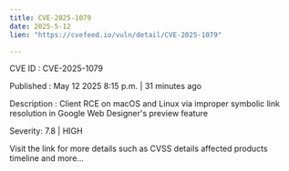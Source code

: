 ```yaml
---
title: CVE-2025-1079
date: 2025-5-12
lien: "https://cvefeed.io/vuln/detail/CVE-2025-1079"

---
```


CVE ID : CVE-2025-1079

Published :  May 12
2025
8:15 p.m. | 31 minutes ago

Description : Client RCE on macOS and Linux via improper symbolic link resolution in Google Web Designer's preview feature

Severity: 7.8 | HIGH

Visit the link for more details
such as CVSS details
affected products
timeline
and more...

